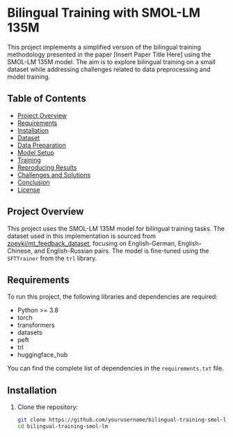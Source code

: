 # Bilingual Training with SMOL-LM 135M

This project implements a simplified version of the bilingual training methodology presented in the paper [Insert Paper Title Here] using the SMOL-LM 135M model. The aim is to explore bilingual training on a small dataset while addressing challenges related to data preprocessing and model training.

## Table of Contents
- [Project Overview](#project-overview)
- [Requirements](#requirements)
- [Installation](#installation)
- [Dataset](#dataset)
- [Data Preparation](#data-preparation)
- [Model Setup](#model-setup)
- [Training](#training)
- [Reproducing Results](#reproducing-results)
- [Challenges and Solutions](#challenges-and-solutions)
- [Conclusion](#conclusion)
- [License](#license)

## Project Overview
This project uses the SMOL-LM 135M model for bilingual training tasks. The dataset used in this implementation is sourced from [zoeyki/mt_feedback_dataset](https://huggingface.co/datasets/zoeyki/mt_feedback_dataset), focusing on English-German, English-Chinese, and English-Russian pairs. The model is fine-tuned using the `SFTTrainer` from the `trl` library.

## Requirements
To run this project, the following libraries and dependencies are required:
- Python >= 3.8
- torch
- transformers
- datasets
- peft
- trl
- huggingface_hub

You can find the complete list of dependencies in the `requirements.txt` file.

## Installation
1. Clone the repository:
   ```bash
   git clone https://github.com/yourusername/bilingual-training-smol-lm.git
   cd bilingual-training-smol-lm
